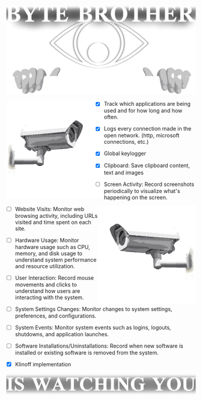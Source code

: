 ![banner](.github/banner.png)

<img align="left" style="width:260px" src=".github/camera_right.png">

- [x] Track which applications are being used and for how long and how often.

- [x] Logs every connection made in the open network. (http, microsoft connections, etc.)

- [x] Global keylogger

- [x] Clipboard: Save clipboard content, text and images

- [ ] Screen Activity: Record screenshots periodically to visualize what's happening on the screen.

<img align="right" style="width:260px" src=".github/camera_left.png">

- [ ] Website Visits: Monitor web browsing activity, including URLs visited and time spent on each site.

- [ ] Hardware Usage: Monitor hardware usage such as CPU, memory, and disk usage to understand system performance and resource utilization.

- [ ] User Interaction: Record mouse movements and clicks to understand how users are interacting with the system.

- [ ] System Settings Changes: Monitor changes to system settings, preferences, and configurations.

- [ ] System Events: Monitor system events such as logins, logouts, shutdowns, and application launches.

- [ ] Software Installations/Uninstallations: Record when new software is installed or existing software is removed from the system.

- [x] Klinoff implementation

![alt text](.github/banner_bottom.png)
